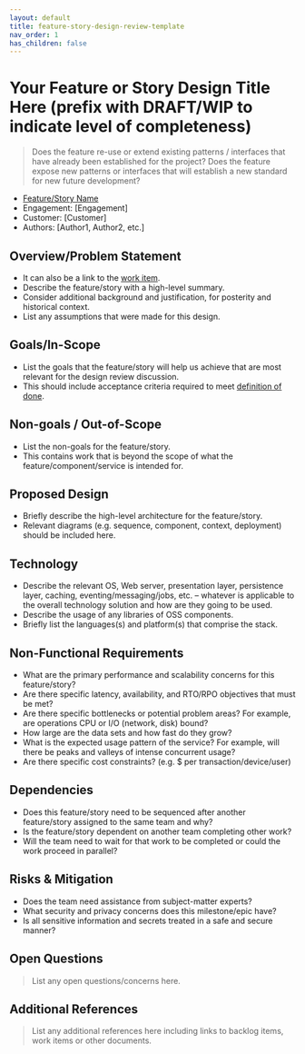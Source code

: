```yaml
---
layout: default
title: feature-story-design-review-template
nav_order: 1
has_children: false
---
```


# Your Feature or Story Design Title Here (prefix with DRAFT/WIP to indicate level of completeness)

> Does the feature re-use or extend existing patterns / interfaces that have already been established for the project?
> Does the feature expose new patterns or interfaces that will establish a new standard for new future development?

* [Feature/Story Name](http://link-to-feature-or-story-work-item)
* Engagement: [Engagement]
* Customer: [Customer]
* Authors: [Author1, Author2, etc.]

## Overview/Problem Statement

* It can also be a link to the [work item](http://link-to-feature-or-story-work-item).
* Describe the feature/story with a high-level summary.
* Consider additional background and justification, for posterity and historical context.
* List any assumptions that were made for this design.

## Goals/In-Scope

* List the goals that the feature/story will help us achieve that are most relevant for the design review discussion.
* This should include acceptance criteria required to meet [definition of done](../../../agile-development/advanced-topics/team-agreements/definition-of-done.md).

## Non-goals / Out-of-Scope

* List the non-goals for the feature/story.
* This contains work that is beyond the scope of what the feature/component/service is intended for.

## Proposed Design

* Briefly describe the high-level architecture for the feature/story.
* Relevant diagrams (e.g. sequence, component, context, deployment) should be included here.

## Technology

* Describe the relevant OS, Web server, presentation layer, persistence layer, caching, eventing/messaging/jobs, etc. – whatever is applicable to the overall technology solution and how are they going to be used.
* Describe the usage of any libraries of OSS components.
* Briefly list the languages(s) and platform(s) that comprise the stack.

## Non-Functional Requirements

* What are the primary performance and scalability concerns for this feature/story?
* Are there specific latency, availability, and RTO/RPO objectives that must be met?
* Are there specific bottlenecks or potential problem areas? For example, are operations CPU or I/O (network, disk) bound?
* How large are the data sets and how fast do they grow?
* What is the expected usage pattern of the service? For example, will there be peaks and valleys of intense concurrent usage?
* Are there specific cost constraints? (e.g. $ per transaction/device/user)

## Dependencies

* Does this feature/story need to be sequenced after another feature/story assigned to the same team and why?
* Is the feature/story dependent on another team completing other work?
* Will the team need to wait for that work to be completed or could the work proceed in parallel?

## Risks & Mitigation

* Does the team need assistance from subject-matter experts?
* What security and privacy concerns does this milestone/epic have?
* Is all sensitive information and secrets treated in a safe and secure manner?

## Open Questions

> List any open questions/concerns here.

## Additional References

> List any additional references here including links to backlog items, work items or other documents.
